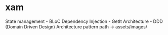 # xam


State management - BLoC
Dependency Injection - GetIt
Architecture - DDD (Domain Driven Design)
Architecture pattern path -> assets/images/
